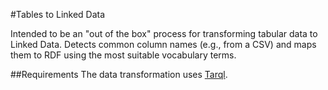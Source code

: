#Tables to Linked Data

Intended to be an "out of the box" process for transforming tabular data to
Linked Data. Detects common column names (e.g., from a CSV) and maps them to
RDF using the most suitable vocabulary terms.

##Requirements
The data transformation uses [Tarql](https://github.com/cygri/tarql).

